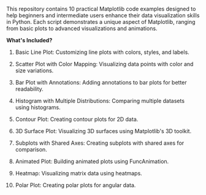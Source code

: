 This repository contains 10 practical Matplotlib code examples designed to help beginners and intermediate users enhance their data visualization skills in Python. Each script demonstrates a unique aspect of Matplotlib, ranging from basic plots to advanced visualizations and animations.

**What's Included?**

1. Basic Line Plot: Customizing line plots with colors, styles, and labels.

2. Scatter Plot with Color Mapping: Visualizing data points with color and size variations.

3. Bar Plot with Annotations: Adding annotations to bar plots for better readability.

4. Histogram with Multiple Distributions: Comparing multiple datasets using histograms.

5. Contour Plot: Creating contour plots for 2D data.

6. 3D Surface Plot: Visualizing 3D surfaces using Matplotlib's 3D toolkit.

7. Subplots with Shared Axes: Creating subplots with shared axes for comparison.

8. Animated Plot: Building animated plots using FuncAnimation.

9. Heatmap: Visualizing matrix data using heatmaps.

10. Polar Plot: Creating polar plots for angular data.

